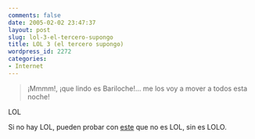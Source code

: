 ```yaml
---
comments: false
date: 2005-02-02 23:47:37
layout: post
slug: lol-3-el-tercero-supongo
title: LOL 3 (el tercero supongo)
wordpress_id: 2272
categories:
- Internet
---
```


> ¡Mmmm!, ¡que lindo es Bariloche!… me los voy a mover a todos esta noche!





LOL





Si no hay LOL, pueden probar con [este](http://www.post-literate.com/gerpunx/archives/2005/01/prepare_to_lose_your_mind.php) que no es LOL, sin es LOLO.




 

